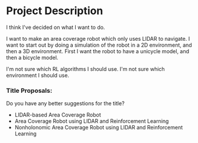 # Project Description

I think I've decided on what I want to do.

I want to make an area coverage robot which only uses LIDAR to navigate. 
I want to start out by doing a simulation of the robot in a 2D environment, and then a 3D environment.
First I want the robot to have a unicycle model, and then a bicycle model.

I'm not sure which RL algorithms I should use.
I'm not sure which environment I should use.

### Title Proposals:

Do you have any better suggestions for the title?
- LIDAR-based Area Coverage Robot
- Area Coverage Robot using LIDAR and Reinforcement Learning
- Nonholonomic Area Coverage Robot using LIDAR and Reinforcement Learning




